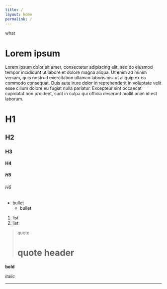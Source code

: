 ```yaml
---
title: /
layout: home
permalink: /
---
```

what


# Lorem ipsum

Lorem ipsum dolor sit amet, consectetur adipiscing elit, sed do eiusmod tempor incididunt ut labore et dolore magna aliqua. Ut enim ad minim veniam, quis nostrud exercitation ullamco laboris nisi ut aliquip ex ea commodo consequat. Duis aute irure dolor in reprehenderit in voluptate velit esse cillum dolore eu fugiat nulla pariatur. Excepteur sint occaecat cupidatat non proident, sunt in culpa qui officia deserunt mollit anim id est laborum.

# H1

## H2

### H3

#### H4

##### H5

###### H6

- bullet
  - bullet
1. list
2. list

> quote
> # quote header


**bold**

*italic*

---

